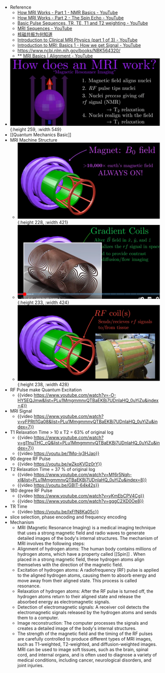 - Reference
	- [How MRI Works - Part 1 - NMR Basics - YouTube](https://www.youtube.com/watch?v=TQegSF4ZiIQ&t=628s)
	- [How MRI Works - Part 2 - The Spin Echo - YouTube](https://www.youtube.com/watch?v=M7yh0To6Wbs)
	- [Basic Pulse Sequences, TR, TE, T1 and T2 weighting - YouTube](https://www.youtube.com/watch?v=kF1hM1Y5Cho)
	- [MRI Sequences - YouTube](https://www.youtube.com/watch?v=mOt2FeGHjaY)
	- [核磁共振为何知道](https://www.bilibili.com/video/BV1di4y1y7au/?share_source=copy_web&vd_source=c03fdb1951bb4a936645ef8f5fff9461)
	- [Introduction to Clinical MRI Physics (part 1 of 3) - YouTube](https://www.youtube.com/watch?v=Yubg0cmXSQg)
	- [Introduction to MRI: Basics 1 - How we get Signal - YouTube](https://www.youtube.com/watch?v=5rjIMQqPukk)
	- https://www.ncbi.nlm.nih.gov/books/NBK564320/
	- ** [MRI Basics | Alignment - YouTube](https://www.youtube.com/watch?v=WHWI5UJ2dPc&list=PLu1MmgmmnvQTBaEKBj7UDnIaHQ_0uYiZu)
- ![image.png](../assets/image_1681116802403_0.png){:height 259, :width 549}
- [[Quantum Mechanics Basic]]
- MRI Machine Structure
	- ![image.png](../assets/image_1681118543128_0.png){:height 228, :width 421}
	- ![image.png](../assets/image_1681118660028_0.png){:height 233, :width 424}
	- ![image.png](../assets/image_1681118674130_0.png){:height 238, :width 428}
- RF Pulse make Quantum Excitation
	- {{video https://www.youtube.com/watch?v=-O-HY5EQJmw&list=PLu1MmgmmnvQTBaEKBj7UDnIaHQ_0uYiZu&index=4}}
- MRI Signal
	- {{video https://www.youtube.com/watch?v=yFPRtl1Ga08&list=PLu1MmgmmnvQTBaEKBj7UDnIaHQ_0uYiZu&index=7}}
- T1  Relaxation Time > 10 x T2 = 63% of original log
	- {{video https://www.youtube.com/watch?v=g11nuTHC_cQ&list=PLu1MmgmmnvQTBaEKBj7UDnIaHQ_0uYiZu&index=7}}
	- {{video https://youtu.be/1Mq-jy3HJao}}
- 90 degree RF Pulse
	- {{video https://youtu.be/wZkoKVDz0rY}}
- T2 Relaxation Time = 37 % of original log
	- {{video https://www.youtube.com/watch?v=Mf6r5Nqh-xI&list=PLu1MmgmmnvQTBaEKBj7UDnIaHQ_0uYiZu&index=8}}
	- {{video https://youtu.be/GBlT-64k42s}}
- 180 degree RF Pulse
	- {{video https://www.youtube.com/watch?v=yKmEbCPV4Cg}}
	- {{video https://www.youtube.com/watch?v=gqgC2XD0Oe8}}
- TR Time
	- {{video https://youtu.be/lxFfN8Ka05c}}
- slice selection, phase encoding and frequency encoding
- Mechanism
	- MRI (Magnetic Resonance Imaging) is a medical imaging technique that uses a strong magnetic field and radio waves to generate detailed images of the body's internal structures. The mechanism of MRI involves the following steps:
	- Alignment of hydrogen atoms: The human body contains millions of hydrogen atoms, which have a property called [[Spin]] . When placed in a strong magnetic field, these hydrogen atoms align themselves with the direction of the magnetic field.
	- Excitation of hydrogen atoms: A radiofrequency (RF) pulse is applied to the aligned hydrogen atoms, causing them to absorb energy and move away from their aligned state. This process is called resonance.
	- Relaxation of hydrogen atoms: After the RF pulse is turned off, the hydrogen atoms return to their aligned state and release the absorbed energy as electromagnetic signals.
	- Detection of electromagnetic signals: A receiver coil detects the electromagnetic signals released by the hydrogen atoms and sends them to a computer.
	- Image reconstruction: The computer processes the signals and creates a detailed image of the body's internal structures.
	- The strength of the magnetic field and the timing of the RF pulses are carefully controlled to produce different types of MRI images, such as T1-weighted, T2-weighted, and diffusion-weighted images. MRI can be used to image soft tissues, such as the brain, spinal cord, and internal organs, and is often used to diagnose a variety of medical conditions, including cancer, neurological disorders, and joint injuries.